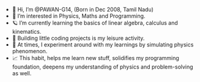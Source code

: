 - 👋 Hi, I’m @PAWAN-G14, (Born in Dec 2008, Tamil Nadu)
- 👀 I’m interested in Physics, Maths and Programming.
- 🪐 I’m currently learning the basics of linear algebra, calculus and kinematics.
- 🔧 Building little coding projects is my leisure activity.
- 🧪 At times, I experiment around with my learnings by simulating physics phenomenon.
- 📈 This habit, helps me learn new stuff, solidifies my programming foundation, deepens my understanding of physics and problem-solving as well.

<!---
PAWAN-G14/PAWAN-G14 is a ✨ special ✨ repository because its `README.md` (this file) appears on your GitHub profile.
You can click the Preview link to take a look at your changes.
--->

